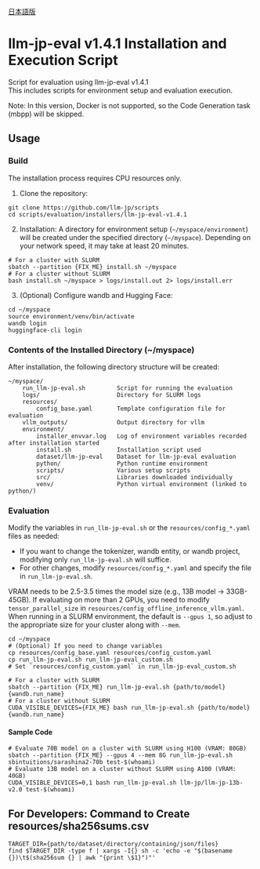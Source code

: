 [日本語版](README.ja.md)
# llm-jp-eval v1.4.1 Installation and Execution Script

Script for evaluation using llm-jp-eval v1.4.1 <br>
This includes scripts for environment setup and evaluation execution.

Note: In this version, Docker is not supported, so the Code Generation task (mbpp) will be skipped.

## Usage

### Build

The installation process requires CPU resources only.

1. Clone the repository:
```shell
git clone https://github.com/llm-jp/scripts
cd scripts/evaluation/installers/llm-jp-eval-v1.4.1
```
2. Installation:
A directory for environment setup (`~/myspace/environment`) will be created under the specified directory (`~/myspace`).
Depending on your network speed, it may take at least 20 minutes.
```shell
# For a cluster with SLURM
sbatch --partition {FIX_ME} install.sh ~/myspace
# For a cluster without SLURM
bash install.sh ~/myspace > logs/install.out 2> logs/install.err
```
3.	(Optional) Configure wandb and Hugging Face:
```shell
cd ~/myspace
source environment/venv/bin/activate
wandb login
huggingface-cli login
```

### Contents of the Installed Directory (~/myspace)

After installation, the following directory structure will be created:
```
~/myspace/
    run_llm-jp-eval.sh         Script for running the evaluation
    logs/                      Directory for SLURM logs
    resources/
        config_base.yaml       Template configuration file for evaluation
    vllm_outputs/              Output directory for vllm
    environment/
        installer_envvar.log   Log of environment variables recorded after installation started
        install.sh             Installation script used
        dataset/llm-jp-eval    Dataset for llm-jp-eval evaluation
        python/                Python runtime environment
        scripts/               Various setup scripts
        src/                   Libraries downloaded individually
        venv/                  Python virtual environment (linked to python/)
```

### Evaluation

Modify the variables in `run_llm-jp-eval.sh` or the `resources/config_*.yaml` files as needed:
- If you want to change the tokenizer, wandb entity, or wandb project, modifying only `run_llm-jp-eval.sh` will suffice.
- For other changes, modify `resources/config_*.yaml` and specify the file in `run_llm-jp-eval.sh`.

VRAM needs to be 2.5-3.5 times the model size (e.g., 13B model -> 33GB-45GB).
If evaluating on more than 2 GPUs, you need to modify `tensor_parallel_size` in `resources/config_offline_inference_vllm.yaml`.
When running in a SLURM environment, the default is `--gpus 1`, so adjust to the appropriate size for your cluster along with `--mem`.
```shell
cd ~/myspace
# (Optional) If you need to change variables
cp resources/config_base.yaml resources/config_custom.yaml
cp run_llm-jp-eval.sh run_llm-jp-eval_custom.sh
# Set `resources/config_custom.yaml` in run_llm-jp-eval_custom.sh

# For a cluster with SLURM
sbatch --partition {FIX_ME} run_llm-jp-eval.sh {path/to/model} {wandb.run_name}
# For a cluster without SLURM
CUDA_VISIBLE_DEVICES={FIX_ME} bash run_llm-jp-eval.sh {path/to/model} {wandb.run_name}
```

#### Sample Code
```shell
# Evaluate 70B model on a cluster with SLURM using H100 (VRAM: 80GB)
sbatch --partition {FIX_ME} --gpus 4 --mem 8G run_llm-jp-eval.sh sbintuitions/sarashina2-70b test-$(whoami)
# Evaluate 13B model on a cluster without SLURM using A100 (VRAM: 40GB)
CUDA_VISIBLE_DEVICES=0,1 bash run_llm-jp-eval.sh llm-jp/llm-jp-13b-v2.0 test-$(whoami)
```

## For Developers: Command to Create resources/sha256sums.csv
```shell
TARGET_DIR={path/to/dataset/directory/containing/json/files}
find $TARGET_DIR -type f | xargs -I{} sh -c 'echo -e "$(basename {})\t$(sha256sum {} | awk "{print \$1}")"'
```
